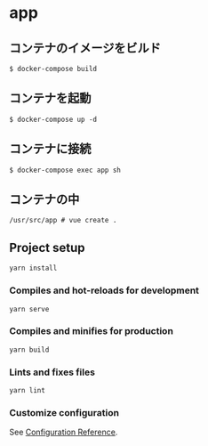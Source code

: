 # app

## コンテナのイメージをビルド

```
$ docker-compose build
```

## コンテナを起動

```
$ docker-compose up -d
```

## コンテナに接続

```
$ docker-compose exec app sh
```

## コンテナの中

```
/usr/src/app # vue create .
```

## Project setup

```
yarn install
```

### Compiles and hot-reloads for development

```
yarn serve
```

### Compiles and minifies for production

```
yarn build
```

### Lints and fixes files

```
yarn lint
```

### Customize configuration

See [Configuration Reference](https://cli.vuejs.org/config/).
